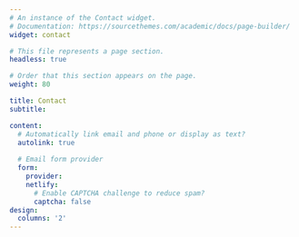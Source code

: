 ```yaml
---
# An instance of the Contact widget.
# Documentation: https://sourcethemes.com/academic/docs/page-builder/
widget: contact

# This file represents a page section.
headless: true

# Order that this section appears on the page.
weight: 80

title: Contact
subtitle: 

content:
  # Automatically link email and phone or display as text?
  autolink: true
  
  # Email form provider
  form:
    provider: 
    netlify:
      # Enable CAPTCHA challenge to reduce spam?
      captcha: false
design:
  columns: '2'
---
```


